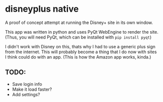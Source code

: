 # disneyplus native
 A proof of concept attempt at running the Disney+ site in its own window.

This app was written in python and uses PyQt WebEngine to render the site. (Thus, you will need PyQt, which can be installed with `pip install pyqt`)

I didn't work with Disney on this, thats why I had to use a generic plus sign from the internet. This will probably become a thing that I do now with sites I 
think could do with an app. (This is how the Amazon app works, kinda.)

## TODO:
- Save login info
- Make it load faster?
- Add settings?